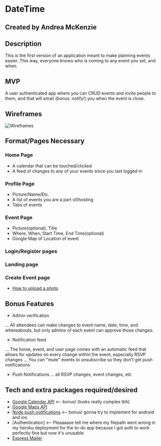 # DateTime
## Created by Andrea McKenzie

## Description

This is the first version of an application meant to make planning events easier. This way, everyone knows who is coming to any event you set, and when. 

## MVP

A user authenticated app where you can CRUD events and invite people to them, and that will email (bonus: notify!) you when the event is close.  

## Wireframes

![Wireframes](images/wireframes.png) 

## Format/Pages Necessary

### Home Page
  * A calendar that can be touched/clicked
  * A feed  of changes to any of your events since you last logged in

### Profile Page
  * Picture/Name/Etc.
  * A list of events you are a part of/hosting
  * Tabs of events 

### Event Page
  * Picture(optional), Title
  * Where, When, Start Time, End Time(optional)
  * Google Map of Location of event

### Login/Register pages

### Landing page 

### Create Event page
- [How to upload a photo](https://stackoverflow.com/questions/31353703/how-to-upload-image-file-from-computer-and-set-as-div-background-image-using-jqu)



## Bonus Features

  * Admin verification

... All attendees can make changes to event name, date, time, and whereabouts, but only admins of each event can approve those changes. 

  * Notification feed

... The home, event, and user page comes with an automatic  feed that allows for updates on every change within the event, especially RSVP changes
... You can "mute" events to unsubscribe so they don't get push notifications 

  * Push Notifications 
... all RSVP changes, event changes, etc

## Tech and extra packages required/desired

- [Google Calendar API](https://developers.google.com/google-apps/calendar/quickstart/nodejs) <-- bonus! (looks really complex tbh)
- [Google Maps API](https://developers.google.com/maps/documentation/embed/guide)
- [Node push notifications](https://www.npmjs.com/package/node-pushnotifications) <-- bonus! gonna try to implement for android and ios
- [Authentication] <-- Pleaaaase tell me where my filepath went wrong in my heroku deployment for the to-do app because I got auth to work perfectly fine but now it's unusable
- [Express Mailer](https://www.npmjs.com/package/express-mailer)
